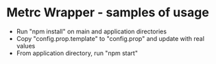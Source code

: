 # Metrc Wrapper - samples of usage #

* Run "npm install" on main and application directories
* Copy "config.prop.template" to "config.prop" and update with real values
* From application directory, run "npm start"

